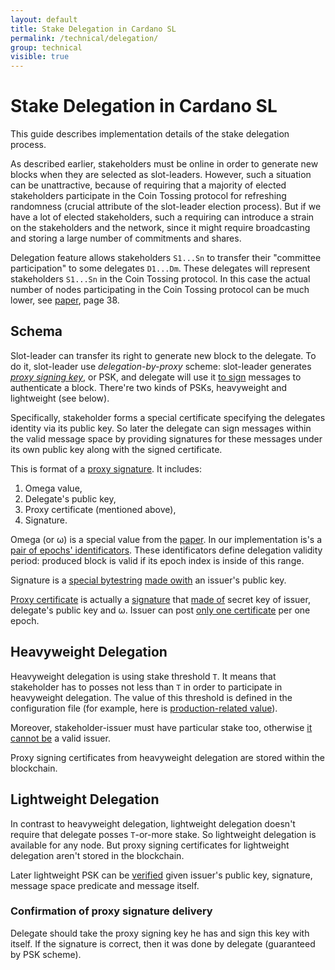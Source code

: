 ```yaml
---
layout: default
title: Stake Delegation in Cardano SL
permalink: /technical/delegation/
group: technical
visible: true
---
```

[//]: # (Reviewed at e1d0f9fb37a3f1378341716916f0321fb55698df)

# Stake Delegation in Cardano SL

This guide describes implementation details of the stake delegation process.

As described earlier, stakeholders must be online in order to generate new blocks when they are selected as slot-leaders.
However, such a situation can be unattractive, because of requiring that a majority of elected stakeholders participate in the
Coin Tossing protocol for refreshing randomness (crucial attribute of the slot-leader election process). But if we have a
lot of elected stakeholders, such a requiring can introduce a strain on the stakeholders and the network, since it might
require broadcasting and storing a large number of commitments and shares.

Delegation feature allows stakeholders `S1...Sn` to transfer their "committee participation" to some delegates `D1...Dm`.
These delegates will represent stakeholders `S1...Sn` in the Coin Tossing protocol. In this case the actual number of 
nodes participating in the Coin Tossing protocol can be much lower, see [paper](/glossary/#paper), page 38.

## Schema

Slot-leader can transfer its right to generate new block to the delegate. To do it, slot-leader use _delegation-by-proxy_
scheme: slot-leader generates [_proxy signing key_](https://github.com/input-output-hk/cardano-sl/blob/66efe143138e3b7cfb11373c05022e3b7da67d87/core/Pos/Crypto/SignTag.hs#L34), or PSK, and delegate will use it [to sign](https://github.com/input-output-hk/cardano-sl/blob/66efe143138e3b7cfb11373c05022e3b7da67d87/src/Pos/Delegation/Methods.hs#L54) messages to authenticate a block. There're two kinds of PSKs, heavyweight and lightweight (see below).

Specifically, stakeholder forms a special certificate specifying the delegates identity via its public key.
So later the delegate can sign messages within the valid message space by providing signatures for these messages
under its own public key along with the signed certificate.

This is format of a [proxy signature](https://github.com/input-output-hk/cardano-sl/blob/66efe143138e3b7cfb11373c05022e3b7da67d87/core/Pos/Crypto/Signing.hs#L309). It includes:

1. Omega value,
2. Delegate's public key,
3. Proxy certificate (mentioned above),
4. Signature.

Omega (or ω) is a special value from the [paper](/glossary/#paper). In our implementation is's a [pair of epochs' identificators](https://github.com/input-output-hk/cardano-sl/blob/21ce7b35d3dcc1b79db31c7ed7f8f2fe7506831f/core/Pos/Core/Types.hs#L233). These identificators define delegation validity period: produced block is valid if its epoch index is inside of this range.

Signature is a [special bytestring](https://github.com/input-output-hk/cardano-sl/blob/66efe143138e3b7cfb11373c05022e3b7da67d87/core/Pos/Crypto/Signing.hs#L358) [made owith](https://github.com/input-output-hk/cardano-sl/blob/66efe143138e3b7cfb11373c05022e3b7da67d87/core/Pos/Crypto/Signing.hs#L363) an issuer's public key.

[Proxy certificate](https://github.com/input-output-hk/cardano-sl/blob/4bd49d6b852e778c52c60a384a47681acec02d22/core/Pos/Crypto/Signing.hs#L211) is actually a [signature](https://github.com/input-output-hk/cardano-crypto/blob/838b064d8a59286142aa2fe14434fe7601896ddb/src/Cardano/Crypto/Wallet.hs#L73) that [made of](https://github.com/input-output-hk/cardano-sl/blob/66efe143138e3b7cfb11373c05022e3b7da67d87/core/Pos/Crypto/Signing.hs#L256) secret key of issuer, delegate's public key and ω.
Issuer can post [only one certificate](https://github.com/input-output-hk/cardano-sl/blob/9bbb9055d6937604565a9a270f068f3da17a4059/src/Pos/Delegation/Logic.hs#L303) per one epoch.

## Heavyweight Delegation

Heavyweight delegation is using stake threshold `T`. It means that stakeholder has to posses not less than `T`
in order to participate in heavyweight delegation. The value of this threshold is defined in the configuration file (for example,
here is [production-related value](https://github.com/input-output-hk/cardano-sl/blob/3afe8b5eb5445fd0333365b5d896d08fba2552f8/constants-prod.yaml#L13)).

Moreover, stakeholder-issuer must have particular stake too, otherwise [it cannot be](https://github.com/input-output-hk/cardano-sl/blob/9bbb9055d6937604565a9a270f068f3da17a4059/src/Pos/Delegation/Logic.hs#L298) a valid issuer.

Proxy signing certificates from heavyweight delegation are stored within the blockchain.

## Lightweight Delegation

In contrast to heavyweight delegation, lightweight delegation doesn't require that delegate posses `T`-or-more stake. So lightweight
delegation is available for any node. But proxy signing certificates for lightweight delegation aren't stored in the blockchain.

Later lightweight PSK can be [verified](https://github.com/input-output-hk/cardano-sl/blob/66efe143138e3b7cfb11373c05022e3b7da67d87/src/Pos/Delegation/Logic.hs#L477)
given issuer's public key, signature, message space predicate and message itself.

### Confirmation of proxy signature delivery

Delegate should take the proxy signing key he has and sign this key with itself. If the signature is correct,
then it was done by delegate (guaranteed by PSK scheme).
